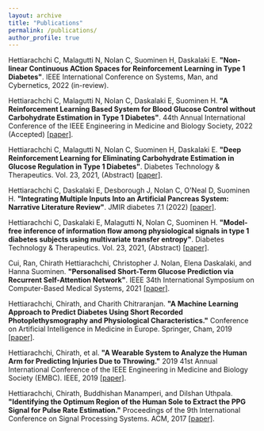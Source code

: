 ```yaml
---
layout: archive
title: "Publications"
permalink: /publications/
author_profile: true
---
```


Hettiarachchi C, Malagutti N, Nolan C, Suominen H, Daskalaki E. **"Non-linear Continuous ACtion Spaces for Reinforcement Learning in Type 1 Diabetes"**. IEEE International Conference on Systems, Man, and Cybernetics, 2022 (in-review).

Hettiarachchi C, Malagutti N, Nolan C, Daskalaki E, Suominen H. **"A Reinforcement Learning Based System for Blood Glucose Control without Carbohydrate Estimation in Type 1 Diabetes"**. 44th Annual International Conference of the IEEE Engineering in Medicine and Biology Society, 2022 (Accepted) [[paper]](https://www.liebertpub.com/doi/full/10.1089/dia.2021.2525.abstracts).

Hettiarachchi C, Malagutti N, Nolan C, Suominen H, Daskalaki E. **"Deep Reinforcement Learning for Eliminating Carbohydrate Estimation in Glucose Regulation in Type 1 Diabetes"**. Diabetes Technology \& Therapeutics. Vol. 23, 2021, (Abstract) [[paper]](https://www.liebertpub.com/doi/full/10.1089/dia.2021.2525.abstracts).

Hettiarachchi C, Daskalaki E, Desborough J, Nolan C, O'Neal D, Suominen H. **"Integrating Multiple Inputs Into an Artificial Pancreas System: Narrative Literature Review"**. JMIR diabetes 7.1 (2022) [[paper]](https://diabetes.jmir.org/2022/1/e28861/).

Hettiarachchi C, Daskalaki E, Malagutti N, Nolan C, Suominen H. **"Model-free inference of information flow among physiological signals in type 1 diabetes subjects using multivariate transfer entropy"**. Diabetes Technology \& Therapeutics. Vol. 23, 2021, (Abstract) [[paper]](https://www.liebertpub.com/doi/full/10.1089/dia.2021.2525.abstracts).

Cui, Ran, Chirath Hettiarachchi, Christopher J. Nolan, Elena Daskalaki, and Hanna Suominen. **"Personalised Short-Term Glucose Prediction via Recurrent Self-Attention Network"**. IEEE 34th International Symposium on Computer-Based Medical Systems, 2021 [[paper]](https://ieeexplore.ieee.org/abstract/document/9474665).

Hettiarachchi, Chirath, and Charith Chitraranjan. **"A Machine Learning Approach to Predict Diabetes Using Short Recorded Photoplethysmography and Physiological Characteristics."** Conference on Artificial Intelligence in Medicine in Europe. Springer, Cham, 2019 [[paper]](http://chirathyh.github.io/files/AIME_2019_paper_89.pdf).

Hettiarachchi, Chirath, et al. **"A Wearable System to Analyze the Human Arm for Predicting Injuries Due to Throwing."** 2019 41st Annual International Conference of the IEEE Engineering in Medicine and Biology Society (EMBC). IEEE, 2019 [[paper]](http://chirathyh.github.io/files/EMBC19_0212_FI.pdf).

Hettiarachchi, Chirath, Buddhishan Manamperi, and Dilshan Uthpala. **"Identifying the Optimum Region of the Human Sole to Extract the PPG Signal for Pulse Rate Estimation."** Proceedings of the 9th International Conference on Signal Processing Systems. ACM, 2017 [[paper]](http://chirathyh.github.io/files/paper1.pdf).


<!-- {% if author.googlescholar %}
  You can also find my articles on <u><a href="{{author.googlescholar}}">my Google Scholar profile</a>.</u>
{% endif %}

{% include base_path %}

{% for post in site.publications reversed %}
  {% include archive-single.html %}
{% endfor %} -->

